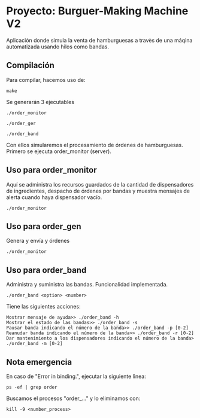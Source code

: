 # Proyecto: Burguer-Making Machine V2 
Aplicación donde simula la venta de hamburguesas a travès de una máqina automatizada usando hilos como bandas.

## Compilación
Para compilar, hacemos uso de:
```
make
```
Se generarán 3 ejecutables
```
./order_monitor
```
```
./order_ger
```
```
./order_band
```
Con ellos simularemos el procesamiento de órdenes de hamburguesas. Primero se ejecuta order_monitor (server).

## Uso para order_monitor
Aquí se administra los recursos guardados de la cantidad de dispensadores de ingredientes, despacho de órdenes por bandas y muestra mensajes de alerta cuando haya dispensador vacío.
```
./order_monitor
```
## Uso para order_gen
Genera y envía y órdenes
```
./order_monitor
```
## Uso para order_band
Administra y suministra las bandas. Funcionalidad implementada.
```
./order_band <option> <number>
```
Tiene las siguientes acciones:
```
Mostrar mensaje de ayuda>> ./order_band -h
Mostrar el estado de las bandas>> ./order_band -s
Pausar banda indicando el número de la banda>> ./order_band -p [0-2]
Reanudar banda indicando el número de la banda>> ./order_band -r [0-2]
Dar mantenimiento a los dispensadores indicando el número de la banda> ./order_band -m [0-2] 
```

## Nota emergencia
En caso de "Error in binding.", ejecutar la siguiente lìnea:
```
ps -ef | grep order
```
Buscamos el procesos "order_..." y lo eliminamos con:
```
kill -9 <number_process>
```